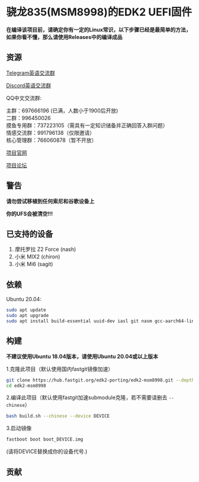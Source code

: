 # 骁龙835(MSM8998)的EDK2 UEFI固件

**在编译该项目前，请确定你有一定的Linux常识，以下步骤已经是最简单的方法，如果你看不懂，那么请使用Releases中的编译成品**

## 资源

[Telegram英语交流群](https://t.me/joinchat/MNjTmBqHIokjweeN0SpoyA)

[Discord英语交流群](https://discord.gg/XXBWfag)

QQ中文交流群: 

主群：697666196 (已满，人数小于1900后开放)  
二群：996450026        
摸鱼专用群：737223105（需具有一定知识储备并正确回答入群问题）     
情感交流群：991796138（仅限邀请）       
核心管理群：766060878（暂不开放）

[项目官网](https://renegade-project.org/)

[项目论坛](https://forum.renegade-project.org/)


## 警告

**请勿尝试移植到任何索尼和谷歌设备上**

**你的UFS会被清空!!!**

## 已支持的设备
1. 摩托罗拉 Z2 Force (nash)
2. 小米 MIX2         (chiron)
3. 小米 Mi6          (sagit)

## 依赖

Ubuntu 20.04:

```bash
sudo apt update
sudo apt upgrade
sudo apt install build-essential uuid-dev iasl git nasm gcc-aarch64-linux-gnu abootimg python3-distutils python3-pil python3-git gettext
```

## 构建

**不建议使用Ubuntu 18.04版本，请使用Ubuntu 20.04或以上版本**

1.克隆此项目（默认使用国内fastgit镜像加速）

```bash
git clone https://hub.fastgit.org/edk2-porting/edk2-msm8998.git --depth=1
cd edk2-msm8998
```

2.编译此项目（默认使用fastgit加速submodule克隆，若不需要请删去 `--chinese`）

```bash
bash build.sh --chinese --device DEVICE
```

3.启动镜像

```bash
fastboot boot boot_DEVICE.img
```

(请将DEVICE替换成你的设备代号.)

## 贡献